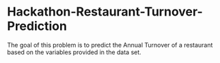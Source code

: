 # Hackathon-Restaurant-Turnover-Prediction
The goal of this problem is to predict the Annual Turnover of a restaurant based on the variables provided in the data set. 
